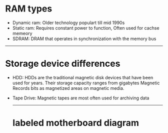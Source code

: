 # RAM types
- Dynamic ram:
 Older technology populart till mid 1990s
 - Static ram:
   Requires constant power to function,
     Often used for cachse memeory
  - SDRAM:
     DRAM that operates in synchronization with the memory bus
   -----
# Storage device differences
- HDD: HDDs are the traditional magnetic disk devices that have been used for years.
  Their storage capacity ranges from gigabytes
  Magnetic Records bits as magnetized areas on magnetic media.
-  Tape Drive: Magnetic tapes are most often used for archiving data


     ---- 



   # labeled motherboard diagram
